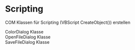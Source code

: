 # Scripting
COM Klassen für Scripting (VBScript CreateObject()) erstellen

ColorDialog Klasse</br>
OpenFileDialog Klasse</br>
SaveFileDialog Klasse
